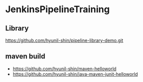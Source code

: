 # JenkinsPipelineTraining


## Library
https://github.com/hyunil-shin/pipeline-library-demo.git

## maven build
* https://github.com/hyunil-shin/maven-helloworld
* https://github.com/hyunil-shin/java-maven-junit-helloworld
